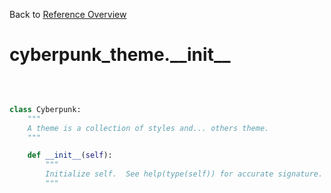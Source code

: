 
Back to [Reference Overview](https://github.com/pyrustic/cyberpunk-theme/blob/master/docs/reference/README.md)

# cyberpunk\_theme.\_\_init\_\_



<br>


```python

class Cyberpunk:
    """
    A theme is a collection of styles and... others theme.
    """

    def __init__(self):
        """
        Initialize self.  See help(type(self)) for accurate signature.
        """

```

